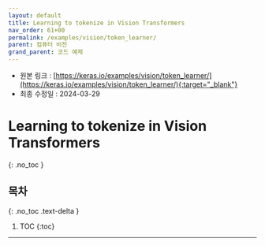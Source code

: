 ```yaml
---
layout: default
title: Learning to tokenize in Vision Transformers
nav_order: 61+00
permalink: /examples/vision/token_learner/
parent: 컴퓨터 비전
grand_parent: 코드 예제
---
```


* 원본 링크 : [https://keras.io/examples/vision/token_learner/](https://keras.io/examples/vision/token_learner/){:target="_blank"}
* 최종 수정일 : 2024-03-29

# Learning to tokenize in Vision Transformers
{: .no_toc }

## 목차
{: .no_toc .text-delta }

1. TOC
{:toc}

---
